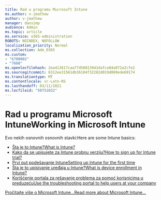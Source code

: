 ```yaml
---
title: Rad u programu Microsoft Intune
ms.author: v-jmathew
author: v-jmathew
manager: dansimp
audience: Admin
ms.topic: article
ms.service: o365-administration
ROBOTS: NOINDEX, NOFOLLOW
localization_priority: Normal
ms.collection: Adm_O365
ms.custom:
- "6700002"
- "7680"
ms.openlocfilehash: 2ea412617caa77d50813941dafce84a972a2cfe2
ms.sourcegitcommit: 6312ee31561db36104f32282d019d069ede69174
ms.translationtype: MT
ms.contentlocale: sr-Latn-RS
ms.lasthandoff: 03/11/2021
ms.locfileid: "50751032"
---
```

# <a name="working-in-microsoft-intune"></a><span data-ttu-id="c5353-102">Rad u programu Microsoft Intune</span><span class="sxs-lookup"><span data-stu-id="c5353-102">Working in Microsoft Intune</span></span>

<span data-ttu-id="c5353-103">Evo nekih osnovnih osnovnih stavki:</span><span class="sxs-lookup"><span data-stu-id="c5353-103">Here are some Intune basics:</span></span>

- [<span data-ttu-id="c5353-104">Šta je to Intune?</span><span class="sxs-lookup"><span data-stu-id="c5353-104">What is Intune?</span></span>](https://docs.microsoft.com/mem/intune/fundamentals/what-is-intune)
- [<span data-ttu-id="c5353-105">Kako da se upisujete za Intune probnu verziju?</span><span class="sxs-lookup"><span data-stu-id="c5353-105">How to sign up for Intune trial?</span></span>](https://docs.microsoft.com/mem/intune/fundamentals/free-trial-sign-up)
- [<span data-ttu-id="c5353-106">Prvi put podešavanje Intune</span><span class="sxs-lookup"><span data-stu-id="c5353-106">Setting up Intune for the first time</span></span>](https://docs.microsoft.com/mem/intune/fundamentals/setup-steps)
- [<span data-ttu-id="c5353-107">Šta je to upisivanje uređaja u Intune?</span><span class="sxs-lookup"><span data-stu-id="c5353-107">What is device enrollment in Intune?</span></span>](https://docs.microsoft.com/mem/intune/enrollment/device-enrollment)
- [<span data-ttu-id="c5353-108">Korišćenje portala za rešavanje problema za pomoć korisnicima u preduzeću</span><span class="sxs-lookup"><span data-stu-id="c5353-108">Use the troubleshooting portal to help users at your company</span></span>](https://docs.microsoft.com/mem/intune/fundamentals/help-desk-operators)

[<span data-ttu-id="c5353-109">Pročitajte više o Microsoft Intune...</span><span class="sxs-lookup"><span data-stu-id="c5353-109">Read more about Microsoft Intune...</span></span>](https://docs.microsoft.com/mem/intune/)

